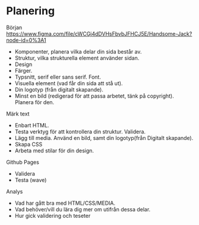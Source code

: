 # Planering
Början https://www.figma.com/file/cWCGj4dDVHsFbvbJFHCJ5E/Handsome-Jack?node-id=0%3A1
* Komponenter, planera vilka delar din sida består av.
* Struktur, vilka strukturella element använder sidan.
* Design
* Färger.
* Typsnitt, serif eller sans serif. Font.
* Visuella element (vad får din sida att stå ut).
* Din logotyp (från digitalt skapande).
* Minst en bild (redigerad för att passa arbetet, tänk på copyright). Planera för den.

Märk text
* Enbart HTML.
* Testa verktyg för att kontrollera din struktur. Validera.
* Lägg till media. Använd en bild, samt din logotyp(från Digitalt skapande).
* Skapa CSS
* Arbeta med stilar för din design.

Github Pages
* Validera
* Testa (wave)

Analys
* Vad har gått bra med HTML/CSS/MEDIA.
* Vad behöver/vill du lära dig mer om utifrån dessa delar.
* Hur gick validering och teseter
